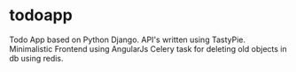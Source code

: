 # todoapp
Todo App based on Python Django.
API's written using TastyPie.
Minimalistic Frontend using AngularJs
Celery task for deleting old objects in db using redis.
